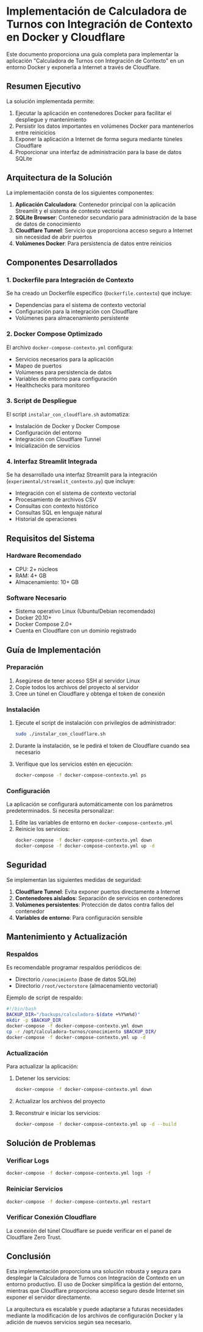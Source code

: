 # Implementación de Calculadora de Turnos con Integración de Contexto en Docker y Cloudflare

Este documento proporciona una guía completa para implementar la aplicación "Calculadora de Turnos con Integración de Contexto" en un entorno Docker y exponerla a Internet a través de Cloudflare.

## Resumen Ejecutivo

La solución implementada permite:

1. Ejecutar la aplicación en contenedores Docker para facilitar el despliegue y mantenimiento
2. Persistir los datos importantes en volúmenes Docker para mantenerlos entre reinicicios
3. Exponer la aplicación a Internet de forma segura mediante túneles Cloudflare
4. Proporcionar una interfaz de administración para la base de datos SQLite

## Arquitectura de la Solución

La implementación consta de los siguientes componentes:

1. **Aplicación Calculadora**: Contenedor principal con la aplicación Streamlit y el sistema de contexto vectorial
2. **SQLite Browser**: Contenedor secundario para administración de la base de datos de conocimiento
3. **Cloudflare Tunnel**: Servicio que proporciona acceso seguro a Internet sin necesidad de abrir puertos
4. **Volúmenes Docker**: Para persistencia de datos entre reinicios

## Componentes Desarrollados

### 1. Dockerfile para Integración de Contexto

Se ha creado un Dockerfile específico (`Dockerfile.contexto`) que incluye:
- Dependencias para el sistema de contexto vectorial
- Configuración para la integración con Cloudflare
- Volúmenes para almacenamiento persistente

### 2. Docker Compose Optimizado

El archivo `docker-compose-contexto.yml` configura:
- Servicios necesarios para la aplicación
- Mapeo de puertos
- Volúmenes para persistencia de datos
- Variables de entorno para configuración
- Healthchecks para monitoreo

### 3. Script de Despliegue

El script `instalar_con_cloudflare.sh` automatiza:
- Instalación de Docker y Docker Compose
- Configuración del entorno
- Integración con Cloudflare Tunnel
- Inicialización de servicios

### 4. Interfaz Streamlit Integrada

Se ha desarrollado una interfaz Streamlit para la integración (`experimental/streamlit_contexto.py`) que incluye:
- Integración con el sistema de contexto vectorial
- Procesamiento de archivos CSV
- Consultas con contexto histórico
- Consultas SQL en lenguaje natural
- Historial de operaciones

## Requisitos del Sistema

### Hardware Recomendado
- CPU: 2+ núcleos
- RAM: 4+ GB
- Almacenamiento: 10+ GB

### Software Necesario
- Sistema operativo Linux (Ubuntu/Debian recomendado)
- Docker 20.10+
- Docker Compose 2.0+
- Cuenta en Cloudflare con un dominio registrado

## Guía de Implementación

### Preparación

1. Asegúrese de tener acceso SSH al servidor Linux
2. Copie todos los archivos del proyecto al servidor
3. Cree un túnel en Cloudflare y obtenga el token de conexión

### Instalación

1. Ejecute el script de instalación con privilegios de administrador:
   ```bash
   sudo ./instalar_con_cloudflare.sh
   ```

2. Durante la instalación, se le pedirá el token de Cloudflare cuando sea necesario

3. Verifique que los servicios estén en ejecución:
   ```bash
   docker-compose -f docker-compose-contexto.yml ps
   ```

### Configuración

La aplicación se configurará automáticamente con los parámetros predeterminados. Si necesita personalizar:

1. Edite las variables de entorno en `docker-compose-contexto.yml`
2. Reinicie los servicios:
   ```bash
   docker-compose -f docker-compose-contexto.yml down
   docker-compose -f docker-compose-contexto.yml up -d
   ```

## Seguridad

Se implementan las siguientes medidas de seguridad:

1. **Cloudflare Tunnel**: Evita exponer puertos directamente a Internet
2. **Contenedores aislados**: Separación de servicios en contenedores
3. **Volúmenes persistentes**: Protección de datos contra fallos del contenedor
4. **Variables de entorno**: Para configuración sensible

## Mantenimiento y Actualización

### Respaldos

Es recomendable programar respaldos periódicos de:
- Directorio `/conocimiento` (base de datos SQLite)
- Directorio `/root/vectorstore` (almacenamiento vectorial)

Ejemplo de script de respaldo:
```bash
#!/bin/bash
BACKUP_DIR="/backups/calculadora-$(date +%Y%m%d)"
mkdir -p $BACKUP_DIR
docker-compose -f docker-compose-contexto.yml down
cp -r /opt/calculadora-turnos/conocimiento $BACKUP_DIR/
docker-compose -f docker-compose-contexto.yml up -d
```

### Actualización

Para actualizar la aplicación:

1. Detener los servicios:
   ```bash
   docker-compose -f docker-compose-contexto.yml down
   ```

2. Actualizar los archivos del proyecto

3. Reconstruir e iniciar los servicios:
   ```bash
   docker-compose -f docker-compose-contexto.yml up -d --build
   ```

## Solución de Problemas

### Verificar Logs

```bash
docker-compose -f docker-compose-contexto.yml logs -f
```

### Reiniciar Servicios

```bash
docker-compose -f docker-compose-contexto.yml restart
```

### Verificar Conexión Cloudflare

La conexión del túnel Cloudflare se puede verificar en el panel de Cloudflare Zero Trust.

## Conclusión

Esta implementación proporciona una solución robusta y segura para desplegar la Calculadora de Turnos con Integración de Contexto en un entorno productivo. El uso de Docker simplifica la gestión del entorno, mientras que Cloudflare proporciona acceso seguro desde Internet sin exponer el servidor directamente.

La arquitectura es escalable y puede adaptarse a futuras necesidades mediante la modificación de los archivos de configuración Docker y la adición de nuevos servicios según sea necesario.